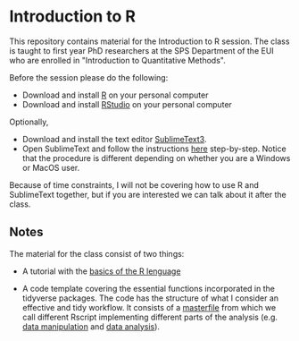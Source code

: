 # Introduction to R 

This repository contains material for the Introduction to R session. The class is taught to first year PhD researchers at the SPS Department of the EUI who are enrolled in "Introduction to Quantitative Methods".

Before the session please do the following:

- Download and install [R](https://cran.stat.unipd.it) on your personal computer
- Download and install [RStudio](https://rstudio.com/products/rstudio/download/#download) on your personal computer

Optionally,

- Download and install the text editor [SublimeText3](https://www.sublimetext.com). 
- Open SublimeText and follow the instructions [here](http://unca-pols.org/2018/01/24/Day_02/) step-by-step. Notice that the procedure is different depending on whether you are a Windows or MacOS user. 

Because of time constraints, I will not be covering how to use R and SublimeText together, but if you are interested we can talk about it after the class. 


## Notes

The material for the class consist of two things:

- A tutorial with the [basics of the R lenguage](https://mebucca.github.io/IntroR/code/class_1.nb.html)

- A code template covering the essential functions incorporated in the tidyverse packages. The code has the structure of what I consider an effective and tidy workflow. It consists of a [masterfile](masterfile.R) from which we call different Rscript implementing different parts of the analysis (e.g. [data manipulation](exploration.R) and [data analysis](analyses.R)).
